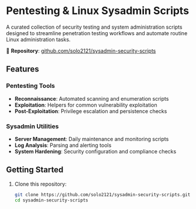 # Pentesting & Linux Sysadmin Scripts

A curated collection of security testing and system administration scripts designed to streamline penetration testing workflows and automate routine Linux administration tasks.

🔗 **Repository**: [github.com/solo2121/sysadmin-security-scripts](https://github.com/solo2121/sysadmin-security-scripts)

## Features

### Pentesting Tools
- **Reconnaissance**: Automated scanning and enumeration scripts
- **Exploitation**: Helpers for common vulnerability exploitation
- **Post-Exploitation**: Privilege escalation and persistence checks

### Sysadmin Utilities
- **Server Management**: Daily maintenance and monitoring scripts
- **Log Analysis**: Parsing and alerting tools
- **System Hardening**: Security configuration and compliance checks

## Getting Started

1. Clone this repository:
   ```bash
   git clone https://github.com/solo2121/sysadmin-security-scripts.git
   cd sysadmin-security-scripts

